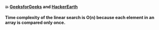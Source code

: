 #### :boom: [GeeksforGeeks](https://www.geeksforgeeks.org/linear-search/) and [HackerEarth](https://www.hackerearth.com/practice/algorithms/searching/linear-search/tutorial/)     
**Time complexity of the linear search is O(n) because each element in an array is compared only once.**  
